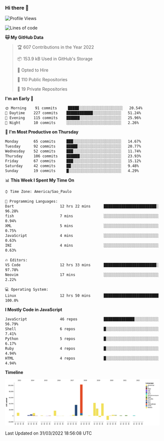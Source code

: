 ### Hi there 👋

<!--START_SECTION:waka-->
![Profile Views](http://img.shields.io/badge/Profile%20Views-0-blue)

![Lines of code](https://img.shields.io/badge/From%20Hello%20World%20I%27ve%20Written-293%20Thousand%20lines%20of%20code-blue)

**🐱 My GitHub Data** 

> 🏆 607 Contributions in the Year 2022
 > 
> 📦 153.9 kB Used in GitHub's Storage 
 > 
> 💼 Opted to Hire
 > 
> 📜 110 Public Repositories 
 > 
> 🔑 19 Private Repositories  
 > 
**I'm an Early 🐤** 

```text
🌞 Morning    91 commits     █████░░░░░░░░░░░░░░░░░░░░   20.54% 
🌆 Daytime    227 commits    ████████████░░░░░░░░░░░░░   51.24% 
🌃 Evening    115 commits    ██████░░░░░░░░░░░░░░░░░░░   25.96% 
🌙 Night      10 commits     ░░░░░░░░░░░░░░░░░░░░░░░░░   2.26%

```
📅 **I'm Most Productive on Thursday** 

```text
Monday       65 commits     ███░░░░░░░░░░░░░░░░░░░░░░   14.67% 
Tuesday      92 commits     █████░░░░░░░░░░░░░░░░░░░░   20.77% 
Wednesday    52 commits     ███░░░░░░░░░░░░░░░░░░░░░░   11.74% 
Thursday     106 commits    ██████░░░░░░░░░░░░░░░░░░░   23.93% 
Friday       67 commits     ███░░░░░░░░░░░░░░░░░░░░░░   15.12% 
Saturday     42 commits     ██░░░░░░░░░░░░░░░░░░░░░░░   9.48% 
Sunday       19 commits     █░░░░░░░░░░░░░░░░░░░░░░░░   4.29%

```


📊 **This Week I Spent My Time On** 

```text
⌚︎ Time Zone: America/Sao_Paulo

💬 Programming Languages: 
Dart                     12 hrs 22 mins      ████████████████████████░   96.28% 
fish                     7 mins              ░░░░░░░░░░░░░░░░░░░░░░░░░   0.94% 
XML                      5 mins              ░░░░░░░░░░░░░░░░░░░░░░░░░   0.75% 
JavaScript               4 mins              ░░░░░░░░░░░░░░░░░░░░░░░░░   0.63% 
INI                      4 mins              ░░░░░░░░░░░░░░░░░░░░░░░░░   0.63%

🔥 Editors: 
VS Code                  12 hrs 33 mins      ████████████████████████░   97.78% 
Neovim                   17 mins             ░░░░░░░░░░░░░░░░░░░░░░░░░   2.22%

💻 Operating System: 
Linux                    12 hrs 50 mins      █████████████████████████   100.0%

```

**I Mostly Code in JavaScript** 

```text
JavaScript               46 repos            ██████████████░░░░░░░░░░░   56.79% 
Shell                    6 repos             █░░░░░░░░░░░░░░░░░░░░░░░░   7.41% 
Python                   5 repos             █░░░░░░░░░░░░░░░░░░░░░░░░   6.17% 
Ruby                     4 repos             █░░░░░░░░░░░░░░░░░░░░░░░░   4.94% 
HTML                     4 repos             █░░░░░░░░░░░░░░░░░░░░░░░░   4.94%

```


**Timeline**

![Chart not found](https://raw.githubusercontent.com/jampow/jampow/master/charts/bar_graph.png) 


 Last Updated on 31/03/2022 18:56:08 UTC
<!--END_SECTION:waka-->
